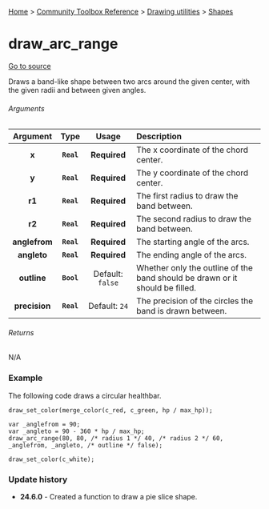 [Home](/README.md) > [Community Toolbox Reference](/Docs/Reference/Reference.md) > [Drawing utilities](/Docs/Reference/Groups/DrawUtils.md) > [Shapes](/Docs/Reference/Groups/DrawUtils_Shapes.md)

# draw_arc_range

[Go to source](/Community%20Toolbox/scripts/utils_CommunityToolboxDraw/utils_CommunityToolboxDraw.gml#L201)

Draws a band-like shape between two arcs around the given center, with the given radii and between given angles.

###### Arguments

| Argument | Type | Usage | Description |
|:---:|:---:|:---:|:---|
| **x** | **`Real`** | **Required** | The x coordinate of the chord center. |
| **y** | **`Real`** | **Required** | The y coordinate of the chord center. |
| **r1** | **`Real`** | **Required** | The first radius to draw the band between. |
| **r2** | **`Real`** | **Required** | The second radius to draw the band between. |
| **anglefrom** | **`Real`** | **Required** | The starting angle of the arcs. |
| **angleto** | **`Real`** | **Required** | The ending angle of the arcs. |
| **outline** | **`Bool`** | Default: `false` | Whether only the outline of the band should be drawn or it should be filled. |
| **precision** | **`Real`** | Default: `24` | The precision of the circles the band is drawn between. |

###### Returns
N/A

### Example

The following code draws a circular healthbar.

```gml
draw_set_color(merge_color(c_red, c_green, hp / max_hp));

var _anglefrom = 90;
var _angleto = 90 - 360 * hp / max_hp;
draw_arc_range(80, 80, /* radius 1 */ 40, /* radius 2 */ 60, _anglefrom, _angleto, /* outline */ false);

draw_set_color(c_white);
```

### Update history

- **24.6.0** - Created a function to draw a pie slice shape.
